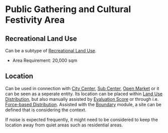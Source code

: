 # Public Gathering and Cultural Festivity Area

## Recreational Land Use
Can be a subtype of [Recreational Land Use]().

* Area Requirement: 20,000 sqm

## Location
Can be used in connection with [City Center](), [Sub Center](), [Open Market]() or it can be seen as a seperate entity. Its location can be placed within [Land Use Distribution](), but also manually assisted by [Evaluation Score]() or through i.e. [Force-based Distribution](). Assisted with the [Boundary]() module, a site can be defined that is considering the context.

If noise is expected frequently, it might need to be considered to keep the location away from quiet areas such as residential areas.